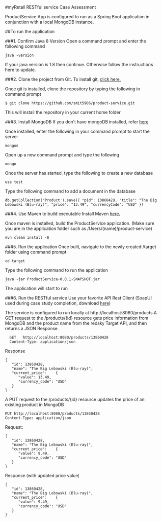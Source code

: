 #myRetail RESTful service Case Assessment

ProductService App is configured to run as a Spring Boot application in conjunction with a local MongoDB instance.

##To run the application

###1. Confirm Java 8 Version
Open a command prompt and enter the following command
```
java -version
```
If your java version is 1.8 then continue. Otherwise follow the instructions here to update.

###2. Clone the project from Git.
To install git, [click here.](https://git-scm.com/downloads)

Once git is installed, clone the repository by typing the following in command prompt
```
$ git clone https://github.com/smit5906/product-service.git
```
This will install the repository in your current home folder

###3. Install MongoDB
If you don't have mongoDB installed, refer [here](https://docs.mongodb.com/manual/tutorial/install-mongodb-on-windows/)

Once installed, enter the following in your command prompt to start the server
```
mongod
```

Open up a new command prompt and type the following
```
mongo
```
Once the server has started, type the following to create a new database
```
use test
```
Type the following command to add a document in the database
```
db.getCollection('Product').save({ "pid": 13860428, "title": "The Big Lebowski (Blu-ray)", "price": "13.49", "currencyCode": "USD" })
```
###4. Use Maven to build executable
Install Maven [here.](https://maven.apache.org/download.cgi)

Once maven is installed, build the ProductService application. (Make sure you are in the application folder such as /Users/(name)/product-service)
```
mvn clean install -U
```
###5. Run the application
Once built, navigate to the newly created /target folder using command prompt
```
cd target
```
Type the following command to run the application
```
java -jar ProductService-0.0.1-SNAPSHOT.jar
```
The application will start to run

###6. Run the RESTful service
Use your favorite API Rest Client (SoapUI used during case study completion, download [here](https://www.soapui.org/downloads/latest-release.html))

The service is configured to run locally at http://localhost:8080/products
A GET request to the /products/{id} resource gets price information from MongoDB and the product name from the redsky Target API, and then returns a JSON Response.
```
  GET   http://localhost:8080/products/13860428
  Content-Type: application/json
```
Response
```
{
   "id": 13860428,
   "name": "The Big Lebowski (Blu-ray)",
   "current_price":    {
      "value": 13.49,
      "currency_code": "USD"
   }
}
```
A PUT request to the /products/{id} resource updates the price of an existing product in MongoDB
```
PUT http://localhost:8080/products/13860428
Content-Type: application/json
```
Request:
```
{
   "id": 13860428,
   "name": "The Big Lebowski (Blu-ray)",
   "current_price":    {
      "value": 9.49,
      "currency_code": "USD"
   }
}
```
Response (with updated price value)
```
{
   "id": 13860428,
   "name": "The Big Lebowski (Blu-ray)",
   "current_price":    {
      "value": 9.49,
      "currency_code": "USD"
   }
}
```
